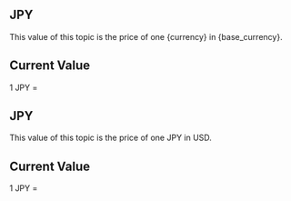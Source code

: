 ## JPY

This value of this topic is the price of one {currency} in {base_currency}.

## Current Value

1 JPY = <Topic topic="finance/stock-exchange/currency/JPY/USD" decimals="3" unit="USD"/>

## JPY

This value of this topic is the price of one JPY in USD.

## Current Value

1 JPY = <Topic topic="finance/stock-exchange/currency/JPY/USD" decimals="3" unit="USD"/>

